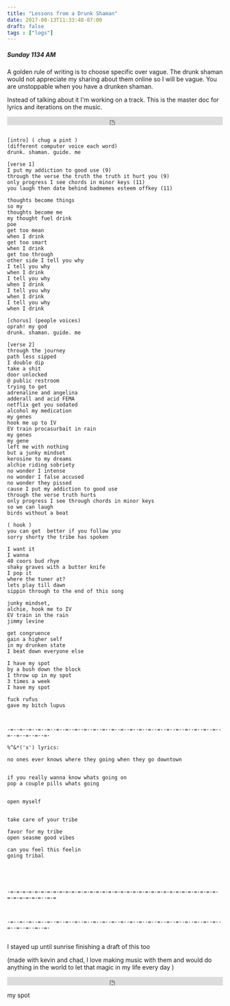 ```yaml
---
title: "Lessons from a Drunk Shaman"
date: 2017-08-13T11:33:48-07:00
draft: false
tags : ["logs"]
---
```




##### Sunday 1134 AM

A golden rule of writing is to choose specific over vague. The drunk shaman would not appreciate my sharing about them online so I will be vague. You are unstoppable when you have a drunken shaman.

Instead of talking about it I'm working on a track. This is the master doc for lyrics and iterations on the music.

<iframe width="100%" height="20" scrolling="no" frameborder="no" src="https://w.soundcloud.com/player/?url=https%3A//api.soundcloud.com/tracks/337865506%3Fsecret_token%3Ds-8Y4vJ&amp;color=ff5500&amp;inverse=false&amp;auto_play=false&amp;show_user=true"></iframe>


```

[intro] ( chug a pint )
(different computer voice each word)
drunk. shaman. guide. me

[verse 1]
I put my addiction to good use (9)
through the verse the truth the truth it hurt you (9)
only progress I see chords in minor keys (11)
you laugh then date behind badmemes esteem offkey (11)

thoughts become things   
so my
thoughts become me
my thought fuel drink
poe
get too mean
when I drink
get too smart
when I drink
get too through
other side I tell you why
I tell you why
when I drink
I tell you why
when I drink
I tell you why
when I drink
I tell you why
when I drink

[chorus] (people voices)
oprah! my god
drunk. shaman. guide. me

[verse 2]
through the journey
path less sipped
I double dip
take a shit
door unlocked
@ public restroom
trying to get
adrenaline and angelina
adderall and acid FEMA
netflix get you sedated
alcohol my medication
my genes
hook me up to IV
EV train procasurbait in rain
my genes
my gene
left me with nothing
but a junky mindset
kerosine to my dreams
alchie riding sobriety
no wonder I intense
no wonder I false accused
no wonder they pissed
cause I put my addiction to good use
through the verse truth hurts
only progress I see through chords in minor keys
so we can laugh
birds without a beat

( hook )
you can get  better if you follow you
sorry shorty the tribe has spoken

I want it
I wanna
40 coors bud rhye
shaky graves with a butter knife
I pop it
where the tuner at?
lets play till dawn
sippin through to the end of this song

junky mindset,
alchie, hook me to IV
EV train in the rain
jimmy levine

get congruence
gain a higher self
in my drunken state
I beat down everyone else

I have my spot
by a bush down the block
I throw up in my spot
3 times a week
I have my spot

fuck rufus
gave my bitch lupus



-=--=--=--=--=--=--=--=--=--=--=--=--=--=--=--=--=--=--=--=--=--=--=--=--=--=--=--=-

%^&*('s') lyrics:

no ones ever knows where they going when they go downtown


if you really wanna know whats going on
pop a couple pills whats going


open myself


take care of your tribe

favor for my tribe
open seasme good vibes

can you feel this feelin
going tribal





-=-=-=-=-=-=-=-=-=-=-=-=-=-=-=-=-=-=-=-=-=-=-=-=-=-=-=-=-=-=-=-=-=-=-=-=-=-=-=-=--=-=



-=--=--=--=--=--=--=--=--=--=--=--=--=--=--=--=--=--=--=--=--=--=--=--=--=--=--=--=-


```
I stayed up until sunrise finishing a draft of this too

(made with kevin and chad, I love making music with them and would do anything in the world to let that magic in my life every day )

<iframe width="100%" height="20" scrolling="no" frameborder="no" src="https://w.soundcloud.com/player/?url=https%3A//api.soundcloud.com/tracks/337736719&amp;color=ff5500&amp;inverse=false&amp;auto_play=false&amp;show_user=true"></iframe>

my spot
